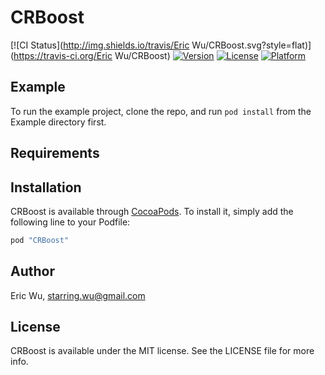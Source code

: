 # CRBoost

[![CI Status](http://img.shields.io/travis/Eric Wu/CRBoost.svg?style=flat)](https://travis-ci.org/Eric Wu/CRBoost)
[![Version](https://img.shields.io/cocoapods/v/CRBoost.svg?style=flat)](http://cocoapods.org/pods/CRBoost)
[![License](https://img.shields.io/cocoapods/l/CRBoost.svg?style=flat)](http://cocoapods.org/pods/CRBoost)
[![Platform](https://img.shields.io/cocoapods/p/CRBoost.svg?style=flat)](http://cocoapods.org/pods/CRBoost)

## Example

To run the example project, clone the repo, and run `pod install` from the Example directory first.

## Requirements

## Installation

CRBoost is available through [CocoaPods](http://cocoapods.org). To install
it, simply add the following line to your Podfile:

```ruby
pod "CRBoost"
```

## Author

Eric Wu, starring.wu@gmail.com

## License

CRBoost is available under the MIT license. See the LICENSE file for more info.
